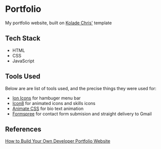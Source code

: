 # Portfolio

My portfolio website, built on [Kolade Chris'][0] template

## Tech Stack

- HTML
- CSS
- JavaScript

## Tools Used

Below are are list of tools used, and the precise things they were used for:

- [Ion Icons][1] for hambuger menu bar
- [Icon8][2] for animated icons and skills icons
- [Animate CSS][3] for bio text animation
- [Formspree][4] for contact form submision and straight delivery to Gmail

## References

[How to Build Your Own Developer Portfolio Website][5]


[0]: https://github.com/Ksound22
[1]: https://ionic.io/ionicons
[2]: https://icons8.com/
[3]: https://animate.style/
[4]: https://formspree.io/
[5]: https://www.freecodecamp.org/news/how-to-build-a-developer-portfolio-website/
